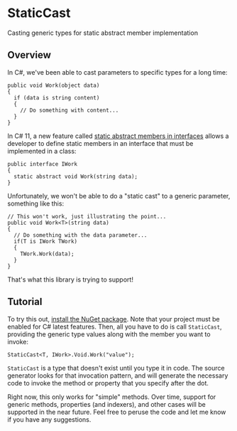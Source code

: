 # StaticCast

Casting generic types for static abstract member implementation

## Overview

In C#, we've been able to cast parameters to specific types for a long time:

```
public void Work(object data)
{
  if (data is string content)
  {
    // Do something with content...
  }
}
```

In C# 11, a new feature called [static abstract members in interfaces](https://github.com/dotnet/csharplang/issues/4436) allows a developer to define static members in an interface that must be implemented in a class:

```
public interface IWork
{
  static abstract void Work(string data);
}
```

Unfortunately, we won't be able to do a "static cast" to a generic parameter, something like this:

```
// This won't work, just illustrating the point...
public void Work<T>(string data)
{
  // Do something with the data parameter...
  if(T is IWork TWork)
  {
    TWork.Work(data);
  }
}
```

That's what this library is trying to support!

## Tutorial

To try this out, [install the NuGet package](https://www.nuget.org/packages/StaticCast). Note that your project must be enabled for C# latest features. Then, all you have to do is call `StaticCast`, providing the generic type values along with the member you want to invoke:

```
StaticCast<T, IWork>.Void.Work("value");
```

`StaticCast` is a type that doesn't exist until you type it in code. The source generator looks for that invocation pattern, and will generate the necessary code to invoke the method or property that you specify after the dot.

Right now, this only works for "simple" methods. Over time, support for generic methods, properties (and indexers), and other cases will be supported in the near future. Feel free to peruse the code and let me know if you have any suggestions.